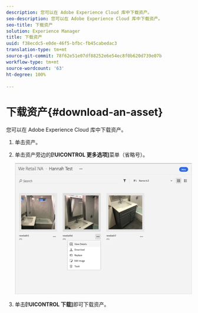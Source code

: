 ```yaml
---
description: 您可以在 Adobe Experience Cloud 库中下载资产。
seo-description: 您可以在 Adobe Experience Cloud 库中下载资产。
seo-title: 下载资产
solution: Experience Manager
title: 下载资产
uuid: f38ecdc5-e0de-46f5-bfbc-fb45cabedac3
translation-type: tm+mt
source-git-commit: 78f62e51e07df88252e6e54ec8f0b620d739e07b
workflow-type: tm+mt
source-wordcount: '63'
ht-degree: 100%

---
```



# 下载资产{#download-an-asset}

您可以在 Adobe Experience Cloud 库中下载资产。

1. 单击资产。
1. 单击资产旁边的&#x200B;**[!UICONTROL 更多选项]**&#x200B;菜单（省略号）。

   ![](assets/library_asset_options.png)

1. 单击&#x200B;**[!UICONTROL 下载]**&#x200B;即可下载资产。

